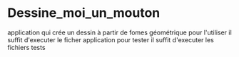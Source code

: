 # Dessine_moi_un_mouton
application qui crée un dessin à partir de fomes géométrique
pour l'utiliser il suffit d'executer le ficher application
pour tester il suffit d'executer les fichiers tests
